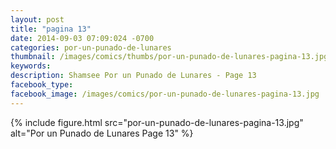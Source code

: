 ```yaml
---
layout: post
title: "pagina 13"
date: 2014-09-03 07:09:024 -0700
categories: por-un-punado-de-lunares
thumbnail: /images/comics/thumbs/por-un-punado-de-lunares-pagina-13.jpg
keywords: 
description: Shamsee Por un Punado de Lunares - Page 13
facebook_type: 
facebook_image: /images/comics/por-un-punado-de-lunares-pagina-13.jpg
---
```

{% include figure.html src="por-un-punado-de-lunares-pagina-13.jpg" alt="Por un Punado de Lunares Page 13" %}